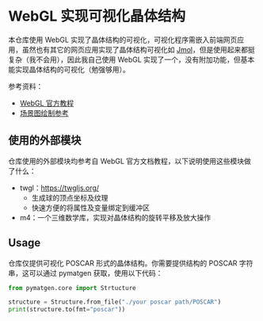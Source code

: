# WebGL 实现可视化晶体结构
本仓库使用 WebGL 实现了晶体结构的可视化，可视化程序需嵌入前端网页应用，虽然也有其它的网页应用实现了晶体结构可视化如 [Jmol](https://jmol.sourceforge.net/ 'https://jmol.sourceforge.net/')，但是使用起来都挺复杂（我不会用），因此我自己使用 WebGL 实现了一个，没有附加功能，但基本能实现晶体结构的可视化（勉强够用）。

参考资料：
+ [WebGL 官方教程](https://webgl2fundamentals.org/webgl/lessons/zh_cn/webgl-fundamentals.html)
+ [场景图绘制参考](https://webgl2fundamentals.org/webgl/lessons/zh_cn/webgl-scene-graph.html)


## 使用的外部模块
仓库使用的外部模块均参考自 WebGL 官方文档教程，以下说明使用这些模块做了什么：
+ twgl：https://twgljs.org/
    + 生成球的顶点坐标及纹理
    + 快速方便的将属性及变量绑定到缓冲区
+ m4：一个三维数学库，实现对晶体结构的旋转平移及放大操作

## Usage
仓库仅提供可视化 POSCAR 形式的晶体结构。你需要提供结构的 POSCAR 字符串，这可以通过 pymatgen 获取，使用以下代码：
```python
from pymatgen.core import Strtucture

structure = Structure.from_file("./your poscar path/POSCAR")
print(structure.to(fmt="poscar"))
```
